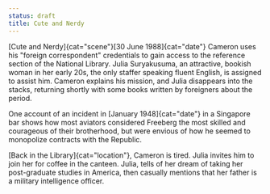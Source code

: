 ```yaml
---
status: draft
title: Cute and Nerdy
---
```

[Cute and Nerdy]{cat="scene"}[30 June 1988]{cat="date"}  Cameron uses his "foreign correspondent" credentials to gain access to the reference section of the National Library. Julia Suryakusuma, an attractive, bookish woman in her early 20s, the only staffer speaking fluent English, is assigned to assist him. Cameron explains his mission, and Julia disappears into the stacks, returning shortly with some books written by foreigners about the period. 

One account of an incident in [January 1948]{cat="date"} in a Singapore bar shows how most aviators considered Freeberg the most skilled and courageous of their brotherhood, but were envious of how he seemed to monopolize contracts with the Republic. 

[Back in the Library]{cat="location"}, Cameron is tired. Julia invites him to join her for coffee in the canteen. Julia, tells of her dream of taking her post-graduate studies in America, then casually mentions that her father is a military intelligence officer.


